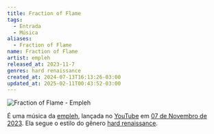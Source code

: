 ```yaml
---
title: Fraction of Flame
tags:
  - Entrada
  - Música
aliases:
  - Fraction of Flame
name: Fraction of Flame
artist: empleh
released_at: 2023-11-7
genres: hard renaissance
created_at: 2024-07-13T16:13:26-03:00
updated_at: 2025-02-11T00:43:52-03:00
---
```


![Fraction of Flame - Empleh](https://www.youtube.com/watch?v=9g-FbdDevx8)

É uma música da [empleh](empleh.md), lançada no [YouTube](../../16/entrada/YouTube.md) em [07 de Novembro de 2023](../../../../../datas/2023-11-07.md). Ela segue o estilo do gênero [hard renaissance](Hard_renaissance.md).